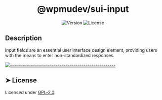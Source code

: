 <!-- ⚠️ This README has been generated from the file(s) "../../../blueprint.md" ⚠️--><h1 align="center">@wpmudev/sui-input</h1>

<div style="text-align: center;">
<img src="https://img.shields.io/badge/Version-0.0.1-blue.svg" alt="Version"> <img src="https://img.shields.io/badge/License-GPL-orange.svg" alt="License">
</div>
<h2> Description </h2> Input fields are an essential user interface design element, providing users with the means to enter non-standardized responses.


[![-----------------------------------------------------](https://raw.githubusercontent.com/andreasbm/readme/master/assets/lines/colored.png)](#license)

## ➤ License
	
Licensed under [GPL-2.0](https://opensource.org/licenses/GPL-2.0).
